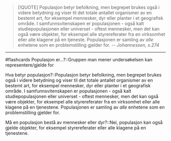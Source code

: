 >[!QUOTE] Populasjon betyr befolkning, men begrepet brukes også i videre betydning og viser til det totale antallet organismer av en bestemt art, for eksempel mennesker, dyr eller planter i et geografisk område. I samfunnsvitenskapen er populasjonen - også kalt studiepopulasjonen eller universet - oftest mennesker, men det kan også være objekter, for eksempel alle styrereferater fra en virksomhet eller alle klagene på en tjeneste. Populasjonen er samling av _alle_ enhetene som en problemstilling gjelder for.
> -- _Johannessen, s.274_


---
#flashcards 
Populasjon er...?::Gruppen man mener undersøkelsen kan representere/gjelde for
<!--SR:!2025-02-21,4,270-->
Hva betyr populasjon?::Populasjon betyr befolkning, men begrepet brukes også i videre betydning og viser til det totale antallet organismer av en bestemt art, for eksempel mennesker, dyr eller planter i et geografisk område. I samfunnsvitenskapen er populasjonen - også kalt studiepopulasjonen eller universet - oftest mennesker, men det kan også være objekter, for eksempel alle styrereferater fra en virksomhet eller alle klagene på en tjenestene. Populasjonen er samling av _alle_ enhetene som en problemstilling gjelder for.
<!--SR:!2025-02-20,3,250-->
Må en populasjon bestå av mennesker eller dyr?::Nei, populasjon kan også gjelde objekter, for eksempel styrereferater eller alle klagene på en tjenestene.
<!--SR:!2025-02-21,4,270-->

